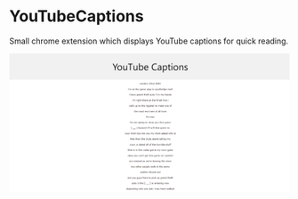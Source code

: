 # YouTubeCaptions

Small chrome extension which displays YouTube captions for quick reading.

![alt text](https://github.com/ManuelExpunged/YouTubeCaptions/blob/main/assets/capture.png?raw=true)
